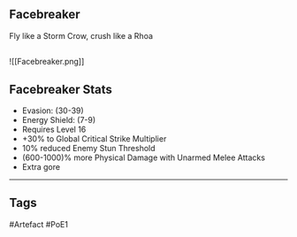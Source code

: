## Facebreaker
Fly like a Storm Crow, crush like a Rhoa
##
![[Facebreaker.png]]
## Facebreaker Stats
- Evasion: (30-39)
- Energy Shield: (7-9)
- Requires Level 16
- +30% to Global Critical Strike Multiplier
- 10% reduced Enemy Stun Threshold
- (600-1000)% more Physical Damage with Unarmed Melee Attacks
- Extra gore


---
## Tags
#Artefact
#PoE1